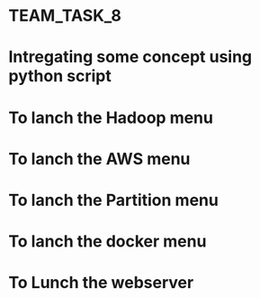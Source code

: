 # TEAM_TASK_8
# Intregating some concept using python script
# To lanch the Hadoop menu
# To lanch the AWS menu
# To lanch the Partition menu
# To lanch the docker menu
# To Lunch the webserver
